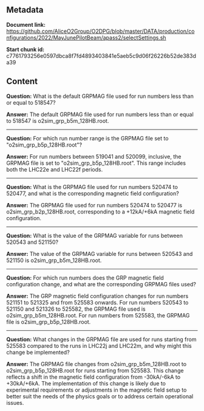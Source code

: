 ## Metadata

**Document link:** https://github.com/AliceO2Group/O2DPG/blob/master/DATA/production/configurations/2022/MayJunePilotBeam/apass2/selectSettings.sh

**Start chunk id:** c7761793256e0597dbca8f7fd4893403841e5aeb5c9d06f26226b52de383da39

## Content

**Question:** What is the default GRPMAG file used for run numbers less than or equal to 518547?

**Answer:** The default GRPMAG file used for run numbers less than or equal to 518547 is o2sim_grp_b5m_128HB.root.

---

**Question:** For which run number range is the GRPMAG file set to "o2sim_grp_b5p_128HB.root"?

**Answer:** For run numbers between 519041 and 520099, inclusive, the GRPMAG file is set to "o2sim_grp_b5p_128HB.root". This range includes both the LHC22e and LHC22f periods.

---

**Question:** What is the GRPMAG file used for run numbers 520474 to 520477, and what is the corresponding magnetic field configuration?

**Answer:** The GRPMAG file used for run numbers 520474 to 520477 is o2sim_grp_b2p_128HB.root, corresponding to a +12kA/+6kA magnetic field configuration.

---

**Question:** What is the value of the GRPMAG variable for runs between 520543 and 521150?

**Answer:** The value of the GRPMAG variable for runs between 520543 and 521150 is o2sim_grp_b5m_128HB.root.

---

**Question:** For which run numbers does the GRP magnetic field configuration change, and what are the corresponding GRPMAG files used?

**Answer:** The GRP magnetic field configuration changes for run numbers 521151 to 521325 and from 525583 onwards. For run numbers 520543 to 521150 and 521326 to 525582, the GRPMAG file used is o2sim_grp_b5m_128HB.root. For run numbers from 525583, the GRPMAG file is o2sim_grp_b5p_128HB.root.

---

**Question:** What changes in the GRPMAG file are used for runs starting from 525583 compared to the runs in LHC22j and LHC22m, and why might this change be implemented?

**Answer:** The GRPMAG file changes from o2sim_grp_b5m_128HB.root to o2sim_grp_b5p_128HB.root for runs starting from 525583. This change reflects a shift in the magnetic field configuration from -30kA/-6kA to +30kA/+6kA. The implementation of this change is likely due to experimental requirements or adjustments in the magnetic field setup to better suit the needs of the physics goals or to address certain operational issues.